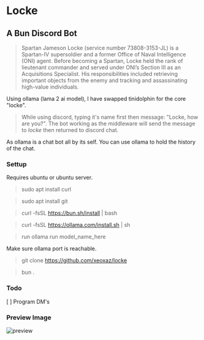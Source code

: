 # Locke

## A Bun Discord Bot
> Spartan Jameson Locke (service number 73808-3153-JL) is a Spartan-IV supersoldier and a former Office of Naval Intelligence (ONI) agent. 
> Before becoming a Spartan, Locke held the rank of lieutenant commander and served under ONI’s Section III as an Acquisitions Specialist. 
> His responsibilities included retrieving important objects from the enemy and tracking and assassinating high-value individuals.

Using ollama (lama 2 ai model), I have swapped tinidolphin for the core "locke".

> While using discord, typing it's name first then message: "Locke, how are you?". The bot working as the middleware will send the message to *locke* then returned to discord chat.

As ollama is a chat bot all by its self. You can use ollama to hold the history of the chat.

### Settup
Requires ubuntu or ubuntu server.

> sudo apt install curl

> sudo apt install git

> curl -fsSL https://bun.sh/install | bash

> curl -fsSL https://ollama.com/install.sh | sh

> run ollama run model_name_here

Make sure ollama port is reachable.

> git clone https://github.com/xeoxaz/locke

> bun .

### Todo

[ ] Program DM's

### Preview Image

![preview](https://github.com/xeoxaz/locke/assets/108138638/8f8257df-7004-49f3-971a-5a6c05d3217f)
